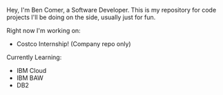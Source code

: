 Hey, I'm Ben Comer, a Software Developer. This is my repository for code projects I'll be doing on the side, usually just for fun.

Right now I'm working on:
  * Costco Internship! (Company repo only)

Currently Learning:
  * IBM Cloud
  * IBM BAW
  * DB2
